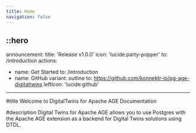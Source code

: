 ```yaml
---
title: Home
navigation: false
---
```


::hero
---
announcement:
  title: 'Release v1.0.0'
  icon: 'lucide:party-popper'
  to: /introduction
actions:
- name: Get Started
  to: /introduction
- name: GitHub
  variant: outline
  to: https://github.com/konnektr-io/pg-age-digitaltwins
  leftIcon: 'lucide:github'
---

#title
Welcome to DigitalTwins for Apache AGE Documentation

#description
Digital Twins for Apache AGE allows you to use Postgres with the Apache AGE extension as a backend for Digital Twins solutions using DTDL.
